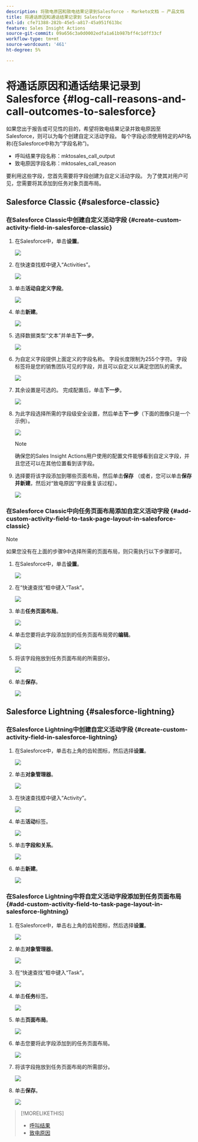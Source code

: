 ```yaml
---
description: 将致电原因和致电结果记录到Salesforce - Marketo文档 — 产品文档
title: 将通话原因和通话结果记录到 Salesforce
exl-id: cfe71388-282b-45e5-a817-45a951f613bc
feature: Sales Insight Actions
source-git-commit: 09a656c3a0d0002edfa1a61b987bff4c1dff33cf
workflow-type: tm+mt
source-wordcount: '461'
ht-degree: 5%

---
```


# 将通话原因和通话结果记录到 Salesforce {#log-call-reasons-and-call-outcomes-to-salesforce}

如果您出于报告或可见性的目的，希望将致电结果记录并致电原因至Salesforce，则可以为每个创建自定义活动字段。 每个字段必须使用特定的API名称(在Salesforce中称为“字段名称”)。

* 呼叫结果字段名称：mktosales_call_output
* 致电原因字段名称：mktosales_call_reason

要利用这些字段，您首先需要将字段创建为自定义活动字段。 为了使其对用户可见，您需要将其添加到任务对象页面布局。

## Salesforce Classic {#salesforce-classic}

### 在Salesforce Classic中创建自定义活动字段  {#create-custom-activity-field-in-salesforce-classic}

1. 在Salesforce中，单击&#x200B;**设置**。

   ![](assets/log-call-reasons-and-call-outcomes-to-salesforce-1.png)

1. 在快速查找框中键入“Activities”。

   ![](assets/log-call-reasons-and-call-outcomes-to-salesforce-2.png)

1. 单击&#x200B;**活动自定义字段**。

   ![](assets/log-call-reasons-and-call-outcomes-to-salesforce-3.png)

1. 单击&#x200B;**新建**。

   ![](assets/log-call-reasons-and-call-outcomes-to-salesforce-4.png)

1. 选择数据类型“文本”并单击&#x200B;**下一步**。

   ![](assets/log-call-reasons-and-call-outcomes-to-salesforce-5.png)

1. 为自定义字段提供上面定义的字段名称。 字段长度限制为255个字符。 字段标签将是您的销售团队可见的字段，并且可以自定义以满足您团队的需求。

   ![](assets/log-call-reasons-and-call-outcomes-to-salesforce-6.png)

1. 其余设置是可选的。 完成配置后，单击&#x200B;**下一步**。

   ![](assets/log-call-reasons-and-call-outcomes-to-salesforce-7.png)

1. 为此字段选择所需的字段级安全设置，然后单击&#x200B;**下一步**（下面的图像只是一个示例）。

   ![](assets/log-call-reasons-and-call-outcomes-to-salesforce-8.png)

   >[!NOTE]
   >
   >确保您的Sales Insight Actions用户使用的配置文件能够看到自定义字段，并且您还可以在其他位置看到该字段。

1. 选择要将该字段添加到哪些页面布局，然后单击&#x200B;**保存** （或者，您可以单击&#x200B;**保存并新建**，然后对“致电原因”字段重复该过程）。

   ![](assets/log-call-reasons-and-call-outcomes-to-salesforce-9.png)

### 在Salesforce Classic中向任务页面布局添加自定义活动字段 {#add-custom-activity-field-to-task-page-layout-in-salesforce-classic}

>[!NOTE]
>
>如果您没有在上面的步骤9中选择所需的页面布局，则只需执行以下步骤即可。

1. 在Salesforce中，单击&#x200B;**设置**。

   ![](assets/log-call-reasons-and-call-outcomes-to-salesforce-10.png)

1. 在“快速查找”框中键入“Task”。

   ![](assets/log-call-reasons-and-call-outcomes-to-salesforce-11.png)

1. 单击&#x200B;**任务页面布局**。

   ![](assets/log-call-reasons-and-call-outcomes-to-salesforce-12.png)

1. 单击您要将此字段添加到的任务页面布局旁的&#x200B;**编辑**。

   ![](assets/log-call-reasons-and-call-outcomes-to-salesforce-13.png)

1. 将该字段拖放到任务页面布局的所需部分。

   ![](assets/log-call-reasons-and-call-outcomes-to-salesforce-14.png)

1. 单击&#x200B;**保存**。

   ![](assets/log-call-reasons-and-call-outcomes-to-salesforce-15.png)

## Salesforce Lightning {#salesforce-lightning}

### 在Salesforce Lightning中创建自定义活动字段 {#create-custom-activity-field-in-salesforce-lightning}

1. 在Salesforce中，单击右上角的齿轮图标，然后选择&#x200B;**设置**。

   ![](assets/log-call-reasons-and-call-outcomes-to-salesforce-16.png)

1. 单击&#x200B;**对象管理器**。

   ![](assets/log-call-reasons-and-call-outcomes-to-salesforce-17.png)

1. 在快速查找框中键入“Activity”。

   ![](assets/log-call-reasons-and-call-outcomes-to-salesforce-18.png)

1. 单击&#x200B;**活动**&#x200B;标签。

   ![](assets/log-call-reasons-and-call-outcomes-to-salesforce-19.png)

1. 单击&#x200B;**字段和关系**。

   ![](assets/log-call-reasons-and-call-outcomes-to-salesforce-20.png)

1. 单击&#x200B;**新建**。

   ![](assets/log-call-reasons-and-call-outcomes-to-salesforce-21.png)

### 在Salesforce Lightning中将自定义活动字段添加到任务页面布局 {#add-custom-activity-field-to-task-page-layout-in-salesforce-lightning}

1. 在Salesforce中，单击右上角的齿轮图标，然后选择&#x200B;**设置**。

   ![](assets/log-call-reasons-and-call-outcomes-to-salesforce-22.png)

1. 单击&#x200B;**对象管理器**。

   ![](assets/log-call-reasons-and-call-outcomes-to-salesforce-23.png)

1. 在“快速查找”框中键入“Task”。

   ![](assets/log-call-reasons-and-call-outcomes-to-salesforce-24.png)

1. 单击&#x200B;**任务**&#x200B;标签。

   ![](assets/log-call-reasons-and-call-outcomes-to-salesforce-25.png)

1. 单击&#x200B;**页面布局**。

   ![](assets/log-call-reasons-and-call-outcomes-to-salesforce-26.png)

1. 单击您要将此字段添加到的任务页面布局。

   ![](assets/log-call-reasons-and-call-outcomes-to-salesforce-27.png)

1. 将该字段拖放到任务页面布局的所需部分。

   ![](assets/log-call-reasons-and-call-outcomes-to-salesforce-28.png)

1. 单击&#x200B;**保存**。

   ![](assets/log-call-reasons-and-call-outcomes-to-salesforce-29.png)

>[!MORELIKETHIS]
>
>* [呼叫结果](/help/marketo/product-docs/marketo-sales-insight/actions/phone/call-outcomes.md)
>* [致电原因](/help/marketo/product-docs/marketo-sales-insight/actions/phone/call-reasons.md)
